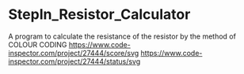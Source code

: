 # StepIn_Resistor_Calculator
A program to calculate the resistance of the resistor by the method of COLOUR CODING
https://www.code-inspector.com/project/27444/score/svg
https://www.code-inspector.com/project/27444/status/svg
